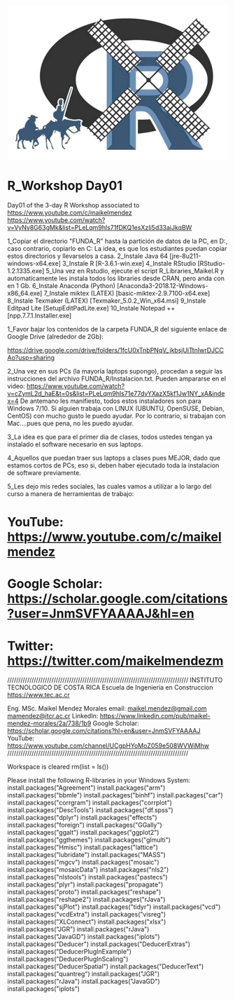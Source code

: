 ![alt test](/R.jpg)

# R_Workshop Day01
Day01 of the 3-day R Workshop associated to https://www.youtube.com/c/maikelmendez
https://www.youtube.com/watch?v=VyNv8G63gMk&list=PLeLqm9hls71fDKQ1esXzIi5d33aiJkqBW

1_Copiar el directorio "FUNDA_R" hasta la partición de datos de la PC, en D:, caso contrario, copiarlo en C:
La idea, es que los estudiantes puedan copiar estos directorios y llevarselos a casa.
2_Instale Java 64 [jre-8u211-windows-x64.exe]
3_Instale R [R-3.6.1-win.exe]
4_Instale RStudio [RStudio-1.2.1335.exe]
5_Una vez en Rstudio, ejecute el script R_Libraries_Maikel.R y automaticamente les instala todos los libraries desde CRAN, pero anda con en 1 Gb.
6_Instale Anaconda (Python) [Anaconda3-2018.12-Windows-x86_64.exe]
7_Instale miktex   (LATEX) [basic-miktex-2.9.7100-x64.exe]
8_Instale Texmaker (LATEX) [Texmaker_5.0.2_Win_x64.msi]
9_Instale Editpad Lite [SetupEditPadLite.exe]
10_Instale Notepad ++ [npp.7.7.1.Installer.exe]

1_Favor bajar los contenidos de la carpeta FUNDA_R del siguiente enlace de Google Drive (alrededor de 2Gb):

https://drive.google.com/drive/folders/1fcU0xTnbPNqV_jkbsjUiTtnIwrDJCCAo?usp=sharing

2_Una vez en sus PCs (la mayoría laptops supongo), procedan a seguir las instrucciones del archivo FUNDA_R/Instalacion.txt. Pueden ampararse en el video: https://www.youtube.com/watch?v=cZymL2d_haE&t=0s&list=PLeLqm9hls71e77dvYXazX5kf1Jw1NY_xA&index=4
De antemano les manifiesto, todos estos instaladores son para Windows 7/10. Si alguien trabaja con LINUX (UBUNTU, OpenSUSE, Debian, CentOS) con mucho gusto le puedo ayudar. Por lo contrario, si trabajan con Mac....pues que pena, no les puedo ayudar.

3_La idea es que para el primer dia de clases, todos ustedes tengan ya instalado el software necesario en sus laptops.

4_Aquellos que puedan traer sus laptops a clases pues MEJOR, dado que estamos cortos de PCs, eso si, deben haber ejecutado toda la instalacion de software previamente.

5_Les dejo mis redes sociales, las cuales vamos a utilizar a lo largo del curso a manera de herramientas de trabajo:

# YouTube: https://www.youtube.com/c/maikelmendez
# Google Scholar: https://scholar.google.com/citations?user=JnmSVFYAAAAJ&hl=en
# Twitter: https://twitter.com/maikelmendezm


 //////////////////////////////////////////////////////////////////////////////////
 INSTITUTO TECNOLOGICO DE COSTA RICA
 Escuela de Ingenieria en Construccion
 https://www.tec.ac.cr

 Eng. MSc. Maikel Mendez Morales
 email: maikel.mendez@gmail.com mamendez@itcr.ac.cr
 LinkedIn: https://www.linkedin.com/pub/maikel-mendez-morales/2a/738/1b9
 Google Scholar: https://scholar.google.com/citations?hl=en&user=JnmSVFYAAAAJ
 YouTube: https://www.youtube.com/channel/UCgpHYoMoZ059e508WVWiMhw
 //////////////////////////////////////////////////////////////////////////////////

 Workspace is cleared
rm(list = ls())

 Please install the following R-libraries in your Windows System:
install.packages("Agreement")
install.packages("arm")
install.packages("bbmle")
install.packages("binhf")
install.packages("car")
install.packages("corrgram")
install.packages("corrplot")
install.packages("DescTools")
install.packages("df.spss")
install.packages("dplyr")
install.packages("effects")
install.packages("foreign")
install.packages("GGally")
install.packages("ggalt")
install.packages("ggplot2")
install.packages("ggthemes")
install.packages("glmulti")
install.packages("Hmisc")
install.packages("lattice")
install.packages("lubridate")
install.packages("MASS")
install.packages("mgcv")
install.packages("mosaic")
install.packages("mosaicData")
install.packages("nls2")
install.packages("nlstools")
install.packages("pastecs")
install.packages("plyr")
install.packages("propagate")
install.packages("proto")
install.packages("reshape")
install.packages("reshape2")
install.packages("rJava")
install.packages("sjPlot")
install.packages("tidyr")
install.packages("vcd")
install.packages("vcdExtra")
install.packages("visreg")
install.packages("XLConnect")
install.packages("xlsx")
install.packages("JGR")
install.packages("rJava")
install.packages("JavaGD")
install.packages("iplots")
install.packages("Deducer")
install.packages("DeducerExtras")
install.packages("DeducerPlugInExample")
install.packages("DeducerPlugInScaling")
install.packages("DeducerSpatial")
install.packages("DeducerText")
install.packages("quantreg")
install.packages("JGR")
install.packages("rJava")
install.packages("JavaGD")
install.packages("iplots")
